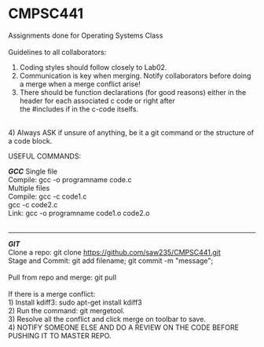 # CMPSC441<br />
Assignments done for Operating Systems Class
<br />
<br />
Guidelines to all collaborators:<br />
1) Coding styles should follow closely to Lab02.<br />
2) Communication is key when merging. Notify collaborators before doing a merge when a merge conflict arise!<br />
3) There should be function declarations (for good reasons) either in the header for each associated c code or right after<br />       the #includes if in the c-code itselfs. <br />
<br />
4) Always ASK if unsure of anything, be it a git command or the structure of a code block. <br />


USEFUL COMMANDS:

*****GCC*****
Single file<br />
Compile: gcc -o programname code.c
<br />
Multiple files<br />
Compile: gcc -c code1.c<br />
         gcc -c code2.c<br />
Link:    gcc -o programname code1.o code2.o<br />
<br />
**************
*****GIT*****
<br />
Clone a repo: git clone https://github.com/saw235/CMPSC441.git<br />
Stage and Commit:  git add filename; git commit -m "message";<br />
<br />
Pull from repo and merge: git pull<br />
<br />
If there is a merge conflict:<br />
    1) Install kdiff3: sudo apt-get install kdiff3<br />
    2) Run the command: git mergetool.<br />
    3) Resolve all the conflict and click merge on toolbar to save.<br />
    4) NOTIFY SOMEONE ELSE AND DO A REVIEW ON THE CODE BEFORE PUSHING IT TO MASTER REPO.
    
